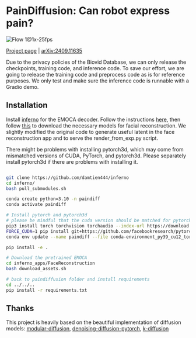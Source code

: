 # PainDiffusion: Can robot express pain?

![Flow 1@1x-25fps](https://github.com/user-attachments/assets/41bf9e82-d544-4ee2-b9e5-bfcf2f7abbe8)

[Project page](https://damtien444.github.io/paindf/) | [arXiv:2409.11635](https://arxiv.org/pdf/2409.11635)


Due to the privacy policies of the Biovid Database, we can only release the checkpoints, training code, and inference code. To save our effort, we are going to release the training code and preprocess code as is for reference purposes. We only test and make sure the inference code is runnable with a Gradio demo. 

## Installation

Install [inferno](https://github.com/radekd91/inferno) for the EMOCA decoder. Follow the instructions [here](https://github.com/damtien444/inferno?tab=readme-ov-file#installation), then follow [this](https://github.com/damtien444/inferno?tab=readme-ov-file#installation) to download the necessary models for facial reconstruction. We slightly modified the original code to generate useful latent in the face reconstruction app and to serve the render_from_exp.py script.

There might be problems with installing pytorch3d, which may come from mismatched versions of CUDA, PyTorch, and pytorch3d. Please separately install pytorch3d if there are problems with installing it.

```bash

git clone https://github.com/damtien444/inferno 
cd inferno/
bash pull_submodules.sh

conda create python=3.10 -n paindiff 
conda activate paindiff

# Install pytorch and pytorch3d
# please be mindful that the cuda version should be matched for pytorch and your current cuda system, https://pytorch.org/get-started/locally/
pip3 install torch torchvision torchaudio --index-url https://download.pytorch.org/whl/cu118
FORCE_CUDA=1 pip install git+https://github.com/facebookresearch/pytorch3d.git@stable
conda env update --name paindiff --file conda-environment_py39_cu12_torch2.yaml

pip install -e .

# Download the pretrained EMOCA
cd inferno_apps/FaceReconstruction
bash download_assets.sh

# back to paindiffusion folder and install requirements
cd ../../..
pip install -r requirements.txt
```



## Thanks
This project is heavily based on the beautiful implementation of diffusion models: [modular-diffusion](https://github.com/myscience/modular-diffusion), [denoising-diffusion-pytorch](https://github.com/lucidrains/denoising-diffusion-pytorch), [k-diffusion](https://github.com/crowsonkb/k-diffusion)